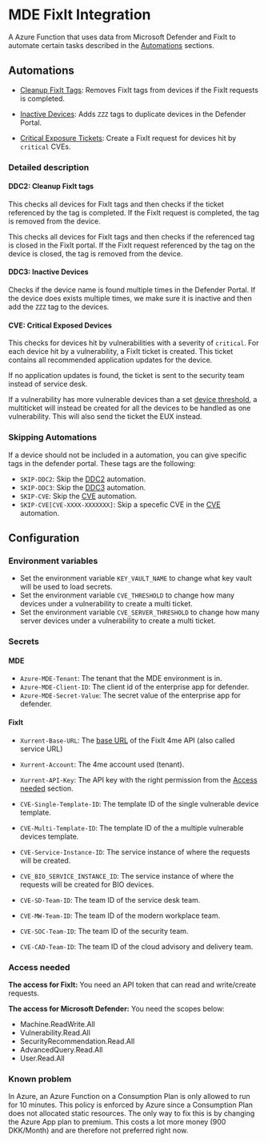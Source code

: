 # MDE FixIt Integration

A Azure Function that uses data from Microsoft Defender and FixIt to automate certain tasks described in the [Automations](#automations) sections.

## Automations

- [Cleanup FixIt Tags](#ddc2-cleanup-fixit-tags): Removes FixIt tags from devices if the FixIt requests is completed.

- [Inactive Devices](#ddc3-inactive-devices): Adds `ZZZ` tags to duplicate devices in the Defender Portal.

- [Critical Exposure Tickets](#cve-critical-exposed-devices): Create a FixIt request for devices hit by `critical` CVEs.

### Detailed description

#### DDC2: Cleanup FixIt tags

This checks all devices for FixIt tags and then checks if the ticket referenced by the tag is completed. If the FixIt request is completed, the tag is removed from the device.

This checks all devices for FixIt tags and then checks if the referenced tag is closed in the FixIt portal. If the FixIt request referenced by the tag on the device is closed, the tag is removed from the device.

#### DDC3: Inactive Devices

Checks if the device name is found multiple times in the Defender Portal. If the device does exists multiple times, we make sure it is inactive and then add the `ZZZ` tag to the devices.

#### CVE: Critical Exposed Devices

This checks for devices hit by vulnerabilities with a severity of `critical`. For each device hit by a vulnerability, a FixIt ticket is created. This ticket contains all recommended application updates for the device.

If no application updates is found, the ticket is sent to the security team instead of service desk.

If a vulnerability has more vulnerable devices than a set [device threshold](#environment-variables), a multiticket will instead be created for all the devices to be handled as one vulnerability. This will also send the ticket the EUX instead.

### Skipping Automations

If a device should not be included in a automation, you can give specific tags in the defender portal. These tags are the following:

- `SKIP-DDC2`: Skip the [DDC2](#ddc2-cleanup-fixit-tags) automation.
- `SKIP-DDC3`: Skip the [DDC3](#ddc3-inactive-devices) automation.
- `SKIP-CVE`: Skip the [CVE](#cve-critical-exposed-devices) automation.
- `SKIP-CVE[CVE-XXXX-XXXXXXX]`: Skip a specefic CVE in the [CVE](#cve-critical-exposed-devices) automation.

## Configuration

### Environment variables

- Set the environment variable `KEY_VAULT_NAME` to change what key vault will be used to load secrets.
- Set the environment variable `CVE_THRESHOLD` to change how many devices under a vulnerability to create a multi ticket.
- Set the environment variable `CVE_SERVER_THRESHOLD` to change how many server devices under a vulnerability to create a multi ticket.

### Secrets

#### MDE

- `Azure-MDE-Tenant`: The tenant that the MDE environment is in.
- `Azure-MDE-Client-ID`: The client id of the enterprise app for defender.
- `Azure-MDE-Secret-Value`: The secret value of the enterprise app for defender.

#### FixIt

- `Xurrent-Base-URL`: The [base URL](https://developer.4me.com/v1/) of the FixIt 4me API (also called service URL)
- `Xurrent-Account`: The 4me account used (tenant).
- `Xurrent-API-Key`: The API key with the right permission from the [Access needed](#access-needed) section.

- `CVE-Single-Template-ID`: The template ID of the single vulnerable device template.
- `CVE-Multi-Template-ID`: The template ID of the a multiple vulnerable devices template.
- `CVE-Service-Instance-ID`: The service instance of where the requests will be created.
- `CVE_BIO_SERVICE_INSTANCE_ID`: The service instance of where the requests will be created for BIO devices.
- `CVE-SD-Team-ID`: The team ID of the service desk team.
- `CVE-MW-Team-ID`: The team ID of the modern workplace team.
- `CVE-SOC-Team-ID`: The team ID of the security team.
- `CVE-CAD-Team-ID`: The team ID of the cloud advisory and delivery team.

### Access needed

**The access for FixIt:** You need an API token that can read and write/create requests.

**The access for Microsoft Defender:** You need the scopes below:

- Machine.ReadWrite.All
- Vulnerability.Read.All
- SecurityRecommendation.Read.All
- AdvancedQuery.Read.All
- User.Read.All

### Known problem

In Azure, an Azure Function on a Consumption Plan is only allowed to run for 10 minutes.
This policy is enforced by Azure since a Consumption Plan does not allocated static resources.
The only way to fix this is by changing the Azure App plan to premium. This costs a lot more
money (900 DKK/Month) and are therefore not preferred right now.
